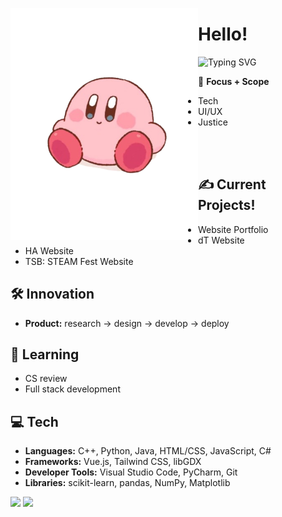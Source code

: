 <p>
<img align="left" src="kirby.png" width="300px">

# Hello!
![Typing SVG](https://readme-typing-svg.demolab.com?font=Fira+Code&duration=3000&pause=1000&color=C598FF&random=false&width=435&lines=I'm+Allison+%F0%9F%92%8C;I'm+a+student%2C+developer%2C+%26+designer)

🌱 **Focus + Scope**
- Tech
- UI/UX
- Justice
</p>
<br><br>

## ✍️ Current Projects!
- Website Portfolio
- dT Website
- HA Website
- TSB: STEAM Fest Website

## 🛠️ Innovation
- **Product:** research → design → develop → deploy

## 📖 Learning
- CS review
- Full stack development<br>

## 💻 Tech
- **Languages:** C++, Python, Java, HTML/CSS, JavaScript, C#
- **Frameworks:** Vue.js, Tailwind CSS, libGDX
- **Developer Tools:** Visual Studio Code, PyCharm, Git
- **Libraries:** scikit-learn, pandas, NumPy, Matplotlib

<p>
  <img src="https://github-readme-stats.vercel.app/api/top-langs/?username=imallison&layout=compact&theme=dark&langs_count=6&exclude_repo=books-data-analysis,grocery-in-one" width="320" />
  <img src="https://github-readme-stats.vercel.app/api?username=imallison&hide_title=false&hide_rank=false&show_icons=true&include_all_commits=true&count_private=true&disable_animations=false&theme=dark&locale=en&hide_border=false&order=1" width="420" />
</p>

<!---
allison-pham/allison-pham is a ✨ special ✨ repository because its `README.md` (this file) appears on your GitHub profile.
You can click the Preview link to take a look at your changes.

  ![Stats](https://github-readme-stats.vercel.app/api/top-langs/?username=imallison&layout=compact&theme=dark&langs_count=4)

<p align="left"> 
    <a href="https://www.python.org" target="_blank"> <img src="https://github.com/allison-pham/allison-pham/blob/main/python.png" alt="python" width="40" height="40"/> </a>
</p>
--->
